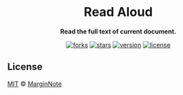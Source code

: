 <h1 align="center" style="margin-top: 10px;">Read Aloud</h1>
<p align="center">
  <b>Read the full text of current document.</b>
</p>

<p align="center">
  <a href="https://github.com/marginnoteapp/readaloud/network/members"><img src="https://img.shields.io/github/forks/marginnoteapp/readaloud.svg?style=flat" alt="forks"></a>
  <a href="https://github.com/marginnoteapp/readaloud/stargazers"><img src="https://img.shields.io/github/stars/marginnoteapp/readaloud.svg?style=flat" alt="stars"></a>
  <a href="https://github.com/marginnoteapp/readaloud/blob/main/package.json"><img src="https://img.shields.io/badge/version-v0.9.0-orange" alt="version"></a>
  <a href="https://github.com/marginnoteapp/readaloud/blob/main/LICENSE"><img src="https://img.shields.io/badge/license-MIT-green" alt="license"></a>
</p>

## License

[MIT](https://github.com/marginnoteapp/readaloud/blob/main/LICENSE) © [MarginNote](https://github.com/marginnoteapp)
